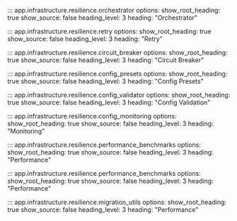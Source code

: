 ::: app.infrastructure.resilience.orchestrator
    options:
        show_root_heading: true
        show_source: false
        heading_level: 3
        heading: "Orchestrator"

::: app.infrastructure.resilience.retry
    options:
        show_root_heading: true
        show_source: false
        heading_level: 3
        heading: "Retry"

::: app.infrastructure.resilience.circuit_breaker
    options:
        show_root_heading: true
        show_source: false
        heading_level: 3
        heading: "Circuit Breaker"

::: app.infrastructure.resilience.config_presets
    options:
        show_root_heading: true
        show_source: false
        heading_level: 3
        heading: "Config Presets"

::: app.infrastructure.resilience.config_validator
    options:
        show_root_heading: true
        show_source: false
        heading_level: 3
        heading: "Config Validation"
        
::: app.infrastructure.resilience.config_monitoring
    options:
        show_root_heading: true
        show_source: false
        heading_level: 3
        heading: "Monitoring"

::: app.infrastructure.resilience.performance_benchmarks
    options:
        show_root_heading: true
        show_source: false
        heading_level: 3
        heading: "Performance"

::: app.infrastructure.resilience.performance_benchmarks
    options:
        show_root_heading: true
        show_source: false
        heading_level: 3
        heading: "Performance"

::: app.infrastructure.resilience.migration_utils
    options:
        show_root_heading: true
        show_source: false
        heading_level: 3
        heading: "Performance"
